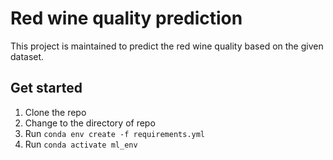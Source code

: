 # Red wine quality prediction

This project is maintained to predict the red wine quality based on the given dataset.

## Get started

1. Clone the repo
1. Change to the directory of repo
1. Run `conda env create -f requirements.yml`
1. Run `conda activate ml_env`
